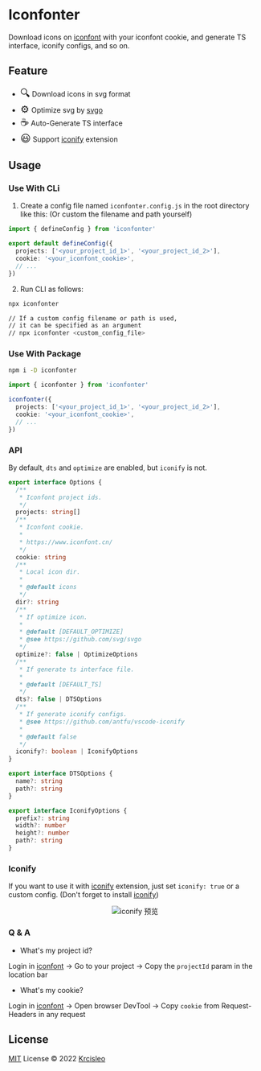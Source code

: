 # Iconfonter

Download icons on [iconfont](https://www.iconfont.cn/) with your iconfont cookie, and generate TS interface, iconify configs, and so on.

## Feature

- <span style="font-size: 20px">🔍</span> Download icons in svg format
- <span style="font-size: 20px">⚙️</span> Optimize svg by [svgo](https://github.com/svg/svgo)
- <span style="font-size: 20px">☕</span> Auto-Generate TS interface
-  <span style="font-size: 20px">😃</span> Support [iconify](https://github.com/antfu/vscode-iconify) extension

## Usage

### Use With CLi

1. Create a config file named `iconfonter.config.js` in the root directory like this:
(Or custom the filename and path yourself)

```ts
import { defineConfig } from 'iconfonter'

export default defineConfig({
  projects: ['<your_project_id_1>', '<your_project_id_2>'],
  cookie: '<your_iconfont_cookie>',
  // ...
})

```

2. Run CLI as follows:

```bash
npx iconfonter

// If a custom config filename or path is used,
// it can be specified as an argument
// npx iconfonter <custom_config_file>
```

### Use With Package

```bash
npm i -D iconfonter
```

```ts
import { iconfonter } from 'iconfonter'

iconfonter({
  projects: ['<your_project_id_1>', '<your_project_id_2>'],
  cookie: '<your_iconfont_cookie>',
  // ...
})
```

### API

By default, `dts` and `optimize` are enabled, but `iconify` is not.

```ts
export interface Options {
  /**
   * Iconfont project ids.
   */
  projects: string[]
  /**
   * Iconfont cookie.
   *
   * https://www.iconfont.cn/
   */
  cookie: string
  /**
   * Local icon dir.
   *
   * @default icons
   */
  dir?: string
  /**
   * If optimize icon.
   * 
   * @default [DEFAULT_OPTIMIZE]
   * @see https://github.com/svg/svgo
   */
  optimize?: false | OptimizeOptions
  /**
   * If generate ts interface file.
   *
   * @default [DEFAULT_TS]
   */
  dts?: false | DTSOptions
  /**
   * If generate iconify configs.
   * @see https://github.com/antfu/vscode-iconify
   *
   * @default false
   */
  iconify?: boolean | IconifyOptions
}

export interface DTSOptions {
  name?: string
  path?: string
}

export interface IconifyOptions {
  prefix?: string
  width?: number
  height?: number
  path?: string
}
```

### Iconify

If you want to use it with [iconify](https://github.com/antfu/vscode-iconify) extension, just set `iconify: true` or a custom config. (Don't forget to install [iconify](https://github.com/antfu/vscode-iconify))

<p align="center">
  <img src="https://raw.githubusercontent.com/antfu/vscode-iconify/main/screenshots/preview-1.png" alt="iconify 预览" />
</p>

### Q & A

- What's my project id?

Login in [iconfont](https://www.iconfont.cn) -> Go to your project -> Copy the `projectId` param in the location bar

- What's my cookie?

Login in [iconfont](https://www.iconfont.cn) -> Open browser DevTool -> Copy `cookie` from Request-Headers in any request

## License

[MIT](./LICENSE) License © 2022 [Krcisleo](https://github.com/krcisleo)

